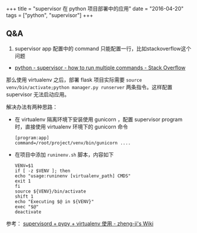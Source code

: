 +++
title = "supervisor 在 python 项目部署中的应用"
date = "2016-04-20"
tags = ["python", "supervisor"]
+++



## Q&A

1. supervisor app 配置中的 command 只能配置一行，比如stackoverflow这个问题 
  
  * [python - supervisor - how to run multiple commands - Stack Overflow](http://stackoverflow.com/questions/28994647/supervisor-how-to-run-multiple-commands)
  
  那么使用 virtualenv 之后，部署 flask 项目实际需要 `source venv/bin/activate;python manager.py runserver` 两条指令。这样配置 supervisor 无法启动应用。
  
  解决办法有两种思路：
  
  * 在 virtualenv 隔离环境下安装使用 gunicorn ，配置 supervisor program 时，直接使用 virtualenv 环境下的 gunicorn 命令
  
    ```
    [program:app]
    command=/root/project/venv/bin/gunicorn ....
    ```

  * 在项目中添加 `runinenv.sh` 脚本，内容如下

    ```
    VENV=$1
    if [ -z $VENV ]; then
    echo "usage:runinenv [virtualenv_path] CMDS"
    exit 1
    fi
    source ${VENV}/bin/activate
    shift 1
    echo "Executing $@ in ${VENV}"
    exec "$@"
    deactivate
    ```
    
  参考： [supervisord + pypy + virtualenv 使用 - zheng-ji's Wiki](http://wiki.zheng-ji.info/Python/supervisord.html)


